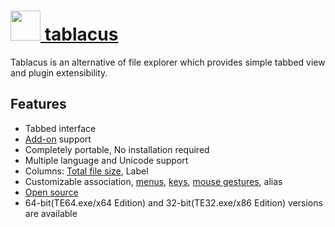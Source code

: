 # [<img src="https://cdn.rawgit.com/AdmiringWorm/chocolatey-packages/23c507427e532c4407844487480b415895e5edba/icons/tablacus.png" height="48" width="48" /> tablacus](https://chocolatey.org/packages/tablacus)

Tablacus is an alternative of file explorer which provides simple tabbed view and plugin extensibility.

## Features
- Tabbed interface
- [Add-on](http://tablacus.github.io/TablacusExplorerAddons/) support
- Completely portable, No installation required
- Multiple language and Unicode support
- Columns: [Total file size](https://www.penflip.com/LightTempler/tablacus-explorer/blob/master/tips/totalfilesize.txt), Label
- Customizable association, [menus](https://www.penflip.com/LightTempler/tablacus-explorer/blob/master/configuration/customize-right-click.txt), [keys](https://www.penflip.com/LightTempler/tablacus-explorer/blob/master/configuration/customize-keyboard.txt), [mouse gestures](https://www.penflip.com/LightTempler/tablacus-explorer/blob/master/configuration/customize-mouse-buttons-and-gestures.txt), alias
- [Open source](https://github.com/tablacus/TablacusExplorer)
- 64-bit(TE64.exe/x64 Edition) and 32-bit(TE32.exe/x86 Edition) versions are available
